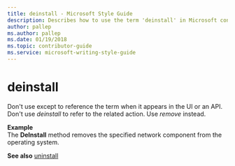```yaml
---
title: deinstall - Microsoft Style Guide
description: Describes how to use the term 'deinstall' in Microsoft content and provides an example of the term's usage.
author: pallep
ms.author: pallep
ms.date: 01/19/2018
ms.topic: contributor-guide
ms.service: microsoft-writing-style-guide
---
```


# deinstall

Don't use except to reference the term when it appears in the UI or an API. Don't use *deinstall* to refer to the related action. Use *remove* instead. 

 **Example**  
The **DeInstall** method removes the specified network component from the operating system.

**See also** [uninstall](~/a-z-word-list-term-collections/u/uninstall.md)
